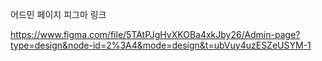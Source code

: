 
어드민 페이지 피그마 링크

https://www.figma.com/file/5TAtPJgHvXKOBa4xkJby26/Admin-page?type=design&node-id=2%3A4&mode=design&t=ubVuy4uzESZeUSYM-1

